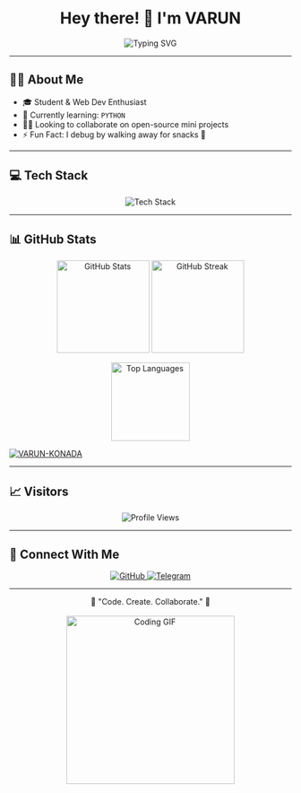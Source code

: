 
<h1 align="center">Hey there! 👋 I'm VARUN</h1>

<p align="center">
  <img src="https://readme-typing-svg.herokuapp.com?font=Fira+Code&weight=600&size=24&pause=1000&color=00F7FF&center=true&vCenter=true&width=435&lines=Passionate+Developer+💻;Lover+of+Clean+Code+📝;Always+Learning+Something+New+🚀;Let's+build+cool+stuff+🔥" alt="Typing SVG" />
</p>

---

## 🧑‍💻 About Me

- 🎓 Student & Web Dev Enthusiast  
- 🌱 Currently learning: `PYTHON`
- 👯‍♂️ Looking to collaborate on open-source mini projects  
- ⚡ Fun Fact: I debug by walking away for snacks 🍫

---

## 💻 Tech Stack

<p align="center">
  <img src="https://skillicons.dev/icons?i=html,css,js,c,python,git,github,vscode,bash" alt="Tech Stack" />
</p>

---

## 📊 GitHub Stats

<p align="center">
  <img src="https://github-readme-stats.vercel.app/api?username=VARUN-KONADA&show_icons=true&theme=radical" height="165" alt="GitHub Stats" />
  <img src="https://github-readme-streak-stats.herokuapp.com/?user=VARUN-KONADA&theme=radical" height="165" alt="GitHub Streak" />
</p>

<p align="center">
  <img src="https://github-readme-stats.vercel.app/api/top-langs/?username=VARUN-KONADA&layout=compact&theme=radical" height="140" alt="Top Languages" />
</p>
<p align="left"> <a href="https://github.com/ryo-ma/github-profile-trophy"><img src="https://github-profile-trophy.vercel.app/?username=VARUN-KONADA" alt="VARUN-KONADA" /></a> </p>

---

## 📈 Visitors

<p align="center">
  <img src="https://komarev.com/ghpvc/?username=VARUN-KONADA&style=for-the-badge&color=blue" alt="Profile Views" />
</p>

---

## 🔗 Connect With Me

<p align="center">
  <a href="https://github.com/VARUN-KONADA" target="_blank">
    <img src="https://img.shields.io/badge/GitHub-black?style=for-the-badge&logo=github" alt="GitHub" />
  </a>
  <a href="https://t.me/AGENT_V" target="_blank">
    <img src="https://img.shields.io/badge/Telegram-2CA5E0?style=for-the-badge&logo=telegram&logoColor=white" alt="Telegram" />
  </a>
  <!--
  <a href="mailto:youremail@example.com">
    <img src="https://img.shields.io/badge/Email-Send_Message-red?style=for-the-badge&logo=gmail" alt="Email" />
  </a>-->
</p>

---

<p align="center">
  🚀 "Code. Create. Collaborate." 🚀  
  <br><br>
  <img src="https://media.giphy.com/media/qgQUggAC3Pfv687qPC/giphy.gif" width="300" alt="Coding GIF" />
</p>
